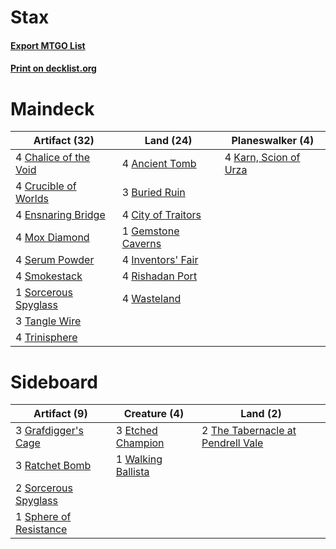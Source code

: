 # Stax

#### [Export MTGO List](../collection/Stax/Stax.txt)
#### [Print on decklist.org](http://decklist.org/?deckmain=4%09Ancient%20Tomb%0A3%09Buried%20Ruin%0A4%09Chalice%20of%20the%20Void%0A4%09City%20of%20Traitors%0A4%09Crucible%20of%20Worlds%0A4%09Ensnaring%20Bridge%0A1%09Gemstone%20Caverns%0A4%09Inventors'%20Fair%0A4%09Karn,%20Scion%20of%20Urza%0A4%09Mox%20Diamond%0A4%09Rishadan%20Port%0A4%09Serum%20Powder%0A4%09Smokestack%0A1%09Sorcerous%20Spyglass%0A3%09Tangle%20Wire%0A4%09Trinisphere%0A4%09Wasteland&deckside=3%09Etched%20Champion%0A3%09Grafdigger's%20Cage%0A3%09Ratchet%20Bomb%0A2%09Sorcerous%20Spyglass%0A1%09Sphere%20of%20Resistance%0A2%09The%20Tabernacle%20at%20Pendrell%20Vale%0A1%09Walking%20Ballista)
# Maindeck

|                                         Artifact (32)                                          |                                          Land (24)                                          |                                        Planeswalker (4)                                        |
|------------------------------------------------------------------------------------------------|---------------------------------------------------------------------------------------------|------------------------------------------------------------------------------------------------|
|4 [Chalice of the Void](http://gatherer.wizards.com/Pages/Card/Details.aspx?multiverseid=370411)|4 [Ancient Tomb](http://gatherer.wizards.com/Pages/Card/Details.aspx?multiverseid=382842)    |4 [Karn, Scion of Urza](http://gatherer.wizards.com/Pages/Card/Details.aspx?multiverseid=442889)|
|4 [Crucible of Worlds](http://gatherer.wizards.com/Pages/Card/Details.aspx?multiverseid=420598) |3 [Buried Ruin](http://gatherer.wizards.com/Pages/Card/Details.aspx?multiverseid=446977)     |                                                                                                |
|4 [Ensnaring Bridge](http://gatherer.wizards.com/Pages/Card/Details.aspx?multiverseid=442213)   |4 [City of Traitors](http://gatherer.wizards.com/Pages/Card/Details.aspx?multiverseid=397543)|                                                                                                |
|4 [Mox Diamond](http://gatherer.wizards.com/Pages/Card/Details.aspx?multiverseid=212634)        |1 [Gemstone Caverns](http://gatherer.wizards.com/Pages/Card/Details.aspx?multiverseid=122094)|                                                                                                |
|4 [Serum Powder](http://gatherer.wizards.com/Pages/Card/Details.aspx?multiverseid=438794)       |4 [Inventors' Fair](http://gatherer.wizards.com/Pages/Card/Details.aspx?multiverseid=417820) |                                                                                                |
|4 [Smokestack](http://gatherer.wizards.com/Pages/Card/Details.aspx?multiverseid=383100)         |4 [Rishadan Port](http://gatherer.wizards.com/Pages/Card/Details.aspx?multiverseid=442235)   |                                                                                                |
|1 [Sorcerous Spyglass](http://gatherer.wizards.com/Pages/Card/Details.aspx?multiverseid=435407) |4 [Wasteland](http://gatherer.wizards.com/Pages/Card/Details.aspx?multiverseid=413790)       |                                                                                                |
|3 [Tangle Wire](http://gatherer.wizards.com/Pages/Card/Details.aspx?multiverseid=373322)        |                                                                                             |                                                                                                |
|4 [Trinisphere](http://gatherer.wizards.com/Pages/Card/Details.aspx?multiverseid=425823)        |                                                                                             |                                                                                                |


# Sideboard

|                                          Artifact (9)                                           |                                        Creature (4)                                         |                                                  Land (2)                                                  |
|-------------------------------------------------------------------------------------------------|---------------------------------------------------------------------------------------------|------------------------------------------------------------------------------------------------------------|
|3 [Grafdigger's Cage](http://gatherer.wizards.com/Pages/Card/Details.aspx?multiverseid=426046)   |3 [Etched Champion](http://gatherer.wizards.com/Pages/Card/Details.aspx?multiverseid=397710) |2 [The Tabernacle at Pendrell Vale](http://gatherer.wizards.com/Pages/Card/Details.aspx?multiverseid=201236)|
|3 [Ratchet Bomb](http://gatherer.wizards.com/Pages/Card/Details.aspx?multiverseid=205482)        |1 [Walking Ballista](http://gatherer.wizards.com/Pages/Card/Details.aspx?multiverseid=423848)|                                                                                                            |
|2 [Sorcerous Spyglass](http://gatherer.wizards.com/Pages/Card/Details.aspx?multiverseid=435407)  |                                                                                             |                                                                                                            |
|1 [Sphere of Resistance](http://gatherer.wizards.com/Pages/Card/Details.aspx?multiverseid=383106)|                                                                                             |                                                                                                            |


